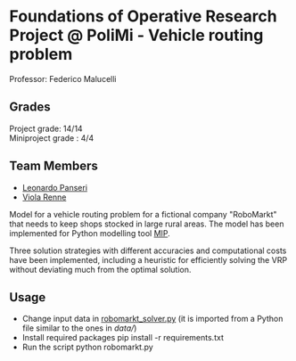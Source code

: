 # Foundations of Operative Research Project @ PoliMi - Vehicle routing problem
Professor: Federico Malucelli

## Grades
Project grade: 14/14  
Miniproject grade : 4/4

## Team Members
* [Leonardo Panseri](https://github.com/leonardo-panseri)
* [Viola Renne](https://github.com/viols-code)

Model for a vehicle routing problem for a fictional company "RoboMarkt" that needs to keep shops stocked in large rural areas. The model has been implemented for Python modelling tool [MIP](https://www.python-mip.com/). 

Three solution strategies with different accuracies and computational costs have been implemented, including a heuristic for efficiently solving the VRP without deviating much from the optimal solution.

## Usage
- Change input data in [robomarkt_solver.py](https://github.com/leonardo-panseri/for-project-2022/blob/30a96135b40e3458e5acb1865d755aa7ca72a1e7/robomarkt_solver.py#L12) (it is imported from a Python file similar to the ones in *data/*)
- Install required packages
    pip install -r requirements.txt
- Run the script
    python robomarkt.py
